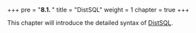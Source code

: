+++
pre = "<b>8.1. </b>"
title = "DistSQL"
weight = 1
chapter = true
+++

This chapter will introduce the detailed syntax of [DistSQL](/en/concepts/distsql/).
